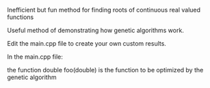 Inefficient but fun method for finding roots of continuous real valued functions

Useful method of demonstrating how genetic algorithms work.

Edit the main.cpp file to create your own custom results.

In the main.cpp file:

the function double foo(double) is the function to be optimized by the genetic algorithm

